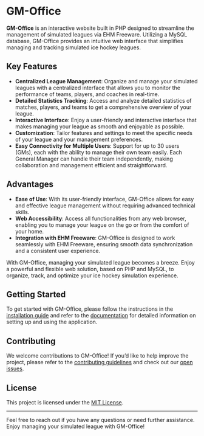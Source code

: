 # GM-Office

**GM-Office** is an interactive website built in PHP designed to streamline the management of simulated leagues via EHM Freeware. Utilizing a MySQL database, GM-Office provides an intuitive web interface that simplifies managing and tracking simulated ice hockey leagues.

## Key Features

- **Centralized League Management**: Organize and manage your simulated leagues with a centralized interface that allows you to monitor the performance of teams, players, and coaches in real-time.
- **Detailed Statistics Tracking**: Access and analyze detailed statistics of matches, players, and teams to get a comprehensive overview of your league.
- **Interactive Interface**: Enjoy a user-friendly and interactive interface that makes managing your league as smooth and enjoyable as possible.
- **Customization**: Tailor features and settings to meet the specific needs of your league and your management preferences.
- **Easy Connectivity for Multiple Users**: Support for up to 30 users (GMs), each with the ability to manage their own team easily. Each General Manager can handle their team independently, making collaboration and management efficient and straightforward.

## Advantages

- **Ease of Use**: With its user-friendly interface, GM-Office allows for easy and effective league management without requiring advanced technical skills.
- **Web Accessibility**: Access all functionalities from any web browser, enabling you to manage your league on the go or from the comfort of your home.
- **Integration with EHM Freeware**: GM-Office is designed to work seamlessly with EHM Freeware, ensuring smooth data synchronization and a consistent user experience.

With GM-Office, managing your simulated league becomes a breeze. Enjoy a powerful and flexible web solution, based on PHP and MySQL, to organize, track, and optimize your ice hockey simulation experience.

## Getting Started

To get started with GM-Office, please follow the instructions in the [installation guide](link-to-installation-guide) and refer to the [documentation](link-to-documentation) for detailed information on setting up and using the application.

## Contributing

We welcome contributions to GM-Office! If you’d like to help improve the project, please refer to the [contributing guidelines](link-to-contributing-guidelines) and check out our [open issues](link-to-open-issues).

## License

This project is licensed under the [MIT License](link-to-license).

---

Feel free to reach out if you have any questions or need further assistance. Enjoy managing your simulated league with GM-Office!
